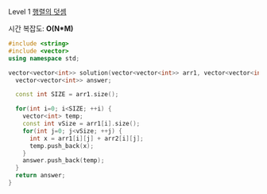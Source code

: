 Level 1 [행렬의 덧셈](https://programmers.co.kr/learn/courses/30/lessons/12950)

시간 복잡도: **O(N*M)**

```cpp
#include <string>
#include <vector>
using namespace std;

vector<vector<int>> solution(vector<vector<int>> arr1, vector<vector<int>> arr2) {
  vector<vector<int>> answer;

  const int SIZE = arr1.size();

  for(int i=0; i<SIZE; ++i) {
    vector<int> temp;
    const int vSize = arr1[i].size();
    for(int j=0; j<vSize; ++j) {
      int x = arr1[i][j] + arr2[i][j];
      temp.push_back(x);
    }
    answer.push_back(temp);
  }
  return answer;
}
```